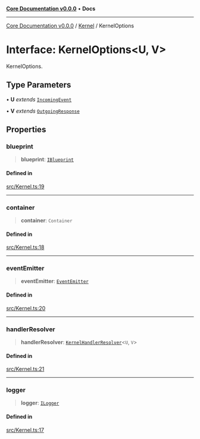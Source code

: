 [**Core Documentation v0.0.0**](../../README.md) • **Docs**

***

[Core Documentation v0.0.0](../../modules.md) / [Kernel](../README.md) / KernelOptions

# Interface: KernelOptions\<U, V\>

KernelOptions.

## Type Parameters

• **U** *extends* [`IncomingEvent`](../../events/IncomingEvent/classes/IncomingEvent.md)

• **V** *extends* [`OutgoingResponse`](../../events/OutgoingResponse/classes/OutgoingResponse.md)

## Properties

### blueprint

> **blueprint**: [`IBlueprint`](../../definitions/type-aliases/IBlueprint.md)

#### Defined in

[src/Kernel.ts:19](https://github.com/stonemjs/core/blob/be89f756f02a94c320588453a86b3e95bc4e060f/src/Kernel.ts#L19)

***

### container

> **container**: `Container`

#### Defined in

[src/Kernel.ts:18](https://github.com/stonemjs/core/blob/be89f756f02a94c320588453a86b3e95bc4e060f/src/Kernel.ts#L18)

***

### eventEmitter

> **eventEmitter**: [`EventEmitter`](../../events/EventEmitter/classes/EventEmitter.md)

#### Defined in

[src/Kernel.ts:20](https://github.com/stonemjs/core/blob/be89f756f02a94c320588453a86b3e95bc4e060f/src/Kernel.ts#L20)

***

### handlerResolver

> **handlerResolver**: [`KernelHandlerResolver`](../../definitions/type-aliases/KernelHandlerResolver.md)\<`U`, `V`\>

#### Defined in

[src/Kernel.ts:21](https://github.com/stonemjs/core/blob/be89f756f02a94c320588453a86b3e95bc4e060f/src/Kernel.ts#L21)

***

### logger

> **logger**: [`ILogger`](../../definitions/interfaces/ILogger.md)

#### Defined in

[src/Kernel.ts:17](https://github.com/stonemjs/core/blob/be89f756f02a94c320588453a86b3e95bc4e060f/src/Kernel.ts#L17)
